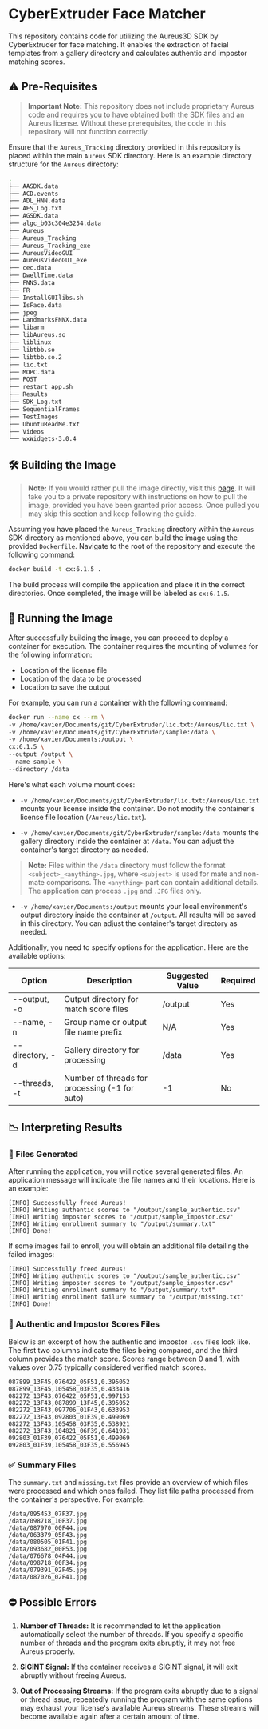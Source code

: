 # CyberExtruder Face Matcher

This repository contains code for utilizing the Aureus3D SDK by CyberExtruder for face matching. It enables the extraction of facial templates from a gallery directory and calculates authentic and impostor matching scores.

## ⚠️ Pre-Requisites 

>**Important Note:** This repository does not include proprietary Aureus code and requires you to have obtained both the SDK files and an Aureus license. Without these prerequisites, the code in this repository will not function correctly.

Ensure that the `Aureus_Tracking` directory provided in this repository is placed within the main `Aureus` SDK directory. Here is an example directory structure for the `Aureus` directory:

```bash
.
├── AASDK.data
├── ACD.events
├── ADL_HNN.data
├── AES_Log.txt
├── AGSDK.data
├── algc_b03c304e3254.data
├── Aureus
├── Aureus_Tracking
├── Aureus_Tracking_exe
├── AureusVideoGUI
├── AureusVideoGUI_exe
├── cec.data
├── DwellTime.data
├── FNNS.data
├── FR
├── InstallGUIlibs.sh
├── IsFace.data
├── jpeg
├── LandmarksFNNX.data
├── libarm
├── libAureus.so
├── liblinux
├── libtbb.so
├── libtbb.so.2
├── lic.txt
├── MOPC.data
├── POST
├── restart_app.sh
├── Results
├── SDK_Log.txt
├── SequentialFrames
├── TestImages
├── UbuntuReadMe.txt
├── Videos
└── wxWidgets-3.0.4
```

## 🛠️ Building the Image 
> **Note:** If you would rather pull the image directly, visit this [page](https://github.com/xaviermerino/CyberExtruder-Private). It will take you to a private repository with instructions on how to pull the image, provided you have been granted prior access. Once pulled you may skip this section and keep following the guide.

Assuming you have placed the `Aureus_Tracking` directory within the `Aureus` SDK directory as mentioned above, you can build the image using the provided `Dockerfile`. Navigate to the root of the repository and execute the following command:

```bash
docker build -t cx:6.1.5 .
```

The build process will compile the application and place it in the correct directories. Once completed, the image will be labeled as `cx:6.1.5`.

## 🐳 Running the Image
After successfully building the image, you can proceed to deploy a container for execution. The container requires the mounting of volumes for the following information:

- Location of the license file
- Location of the data to be processed
- Location to save the output

For example, you can run a container with the following command:

```bash
docker run --name cx --rm \
-v /home/xavier/Documents/git/CyberExtruder/lic.txt:/Aureus/lic.txt \
-v /home/xavier/Documents/git/CyberExtruder/sample:/data \
-v /home/xavier/Documents:/output \
cx:6.1.5 \
--output /output \
--name sample \
--directory /data
```

Here's what each volume mount does:

- `-v /home/xavier/Documents/git/CyberExtruder/lic.txt:/Aureus/lic.txt` mounts your license inside the container. Do not modify the container's license file location (`/Aureus/lic.txt`).

- `-v /home/xavier/Documents/git/CyberExtruder/sample:/data` mounts the gallery directory inside the container at `/data`. You can adjust the container's target directory as needed.

> **Note:** Files within the `/data` directory must follow the format `<subject>_<anything>.jpg`, where `<subject>` is used for mate and non-mate comparisons. The `<anything>` part can contain additional details. The application can process `.jpg` and `.JPG` files only.

- `-v /home/xavier/Documents:/output` mounts your local environment's output directory inside the container at `/output`. All results will be saved in this directory. You can adjust the container's target directory as needed.

Additionally, you need to specify options for the application. Here are the available options:

| Option          | Description                                    | Suggested Value | Required |
|-----------------|------------------------------------------------|-----------------|----------|
| --output, -o    | Output directory for match score files         | /output         | Yes      |
| --name, -n      | Group name or output file name prefix          | N/A             | Yes      |
| --directory, -d | Gallery directory for processing               | /data           | Yes      |
| --threads, -t   | Number of threads for processing (-1 for auto) | -1              | No       |

## 📉 Interpreting Results

### 📄 Files Generated
After running the application, you will notice several generated files. An application message will indicate the file names and their locations. Here is an example:

```
[INFO] Successfully freed Aureus!
[INFO] Writing authentic scores to "/output/sample_authentic.csv"
[INFO] Writing impostor scores to "/output/sample_impostor.csv"
[INFO] Writing enrollment summary to "/output/summary.txt"
[INFO] Done!
```

If some images fail to enroll, you will obtain an additional file detailing the failed images:

```
[INFO] Successfully freed Aureus!
[INFO] Writing authentic scores to "/output/sample_authentic.csv"
[INFO] Writing impostor scores to "/output/sample_impostor.csv"
[INFO] Writing enrollment summary to "/output/summary.txt"
[INFO] Writing enrollment failure summary to "/output/missing.txt"
[INFO] Done!
```

### 💯 Authentic and Impostor Scores Files
Below is an excerpt of how the authentic and impostor `.csv` files look like. The first two columns indicate the files being compared, and the third column provides the match score. Scores range between 0 and 1, with values over 0.75 typically considered verified match scores.

```
087899_13F45,076422_05F51,0.395052
087899_13F45,105458_03F35,0.433416
082272_13F43,076422_05F51,0.997153
082272_13F43,087899_13F45,0.395052
082272_13F43,097706_01F43,0.633953
082272_13F43,092803_01F39,0.499069
082272_13F43,105458_03F35,0.538921
082272_13F43,104821_06F39,0.641931
092803_01F39,076422_05F51,0.499069
092803_01F39,105458_03F35,0.556945
```

### ✅ Summary Files
The `summary.txt` and `missing.txt` files provide an overview of which files were processed and which ones failed. They list file paths processed from the container's perspective. For example:

```
/data/095453_07F37.jpg
/data/098718_10F37.jpg
/data/087970_00F44.jpg
/data/063379_05F43.jpg
/data/080505_01F41.jpg
/data/093682_00F53.jpg
/data/076678_04F44.jpg
/data/098718_00F34.jpg
/data/079391_02F45.jpg
/data/087026_02F41.jpg
```

## ⛔ Possible Errors

1. **Number of Threads:** It is recommended to let the application automatically select the number of threads. If you specify a specific number of threads and the program exits abruptly, it may not free Aureus properly.

2. **SIGINT Signal:** If the container receives a SIGINT signal, it will exit abruptly without freeing Aureus.

3. **Out of Processing Streams:** If the program exits abruptly due to a signal or thread issue, repeatedly running the program with the same options may exhaust your license's available Aureus streams. These streams will become available again after a certain amount of time.